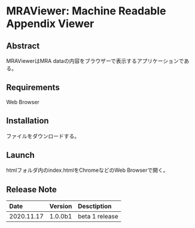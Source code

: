 # MRAViewer: Machine Readable Appendix Viewer

## Abstract

MRAViewerはMRA dataの内容をブラウザーで表示するアプリケーションである。  

## Requirements

Web Browser  

## Installation

ファイルをダウンロードする。  

## Launch

htmlフォルダ内のindex.htmlをChromeなどのWeb Browserで開く。

## Release Note

Date      |Version |Desctiption
:---------|:------:|:-----------
2020.11.17|1.0.0b1   | beta 1 release
